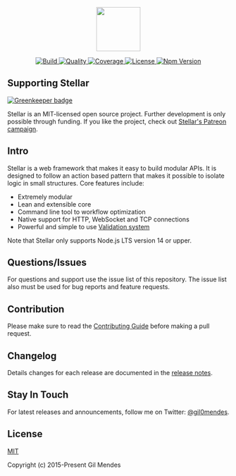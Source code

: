 <p align="center">
  <a href="https://stellar-framework.com" target="_blank">
    <img width="100" src="https://stellar-framework.com/images/logo.png">
  </a>
</p>

<p align="center">
  <a href="https://travis-ci.org/StellarFw/stellar">
    <img src="https://img.shields.io/travis/StellarFw/stellar.svg?style=flat-square" alt="Build">
  </a>
  <a href="https://www.codacy.com/app/gil00mendes/stellar?utm_source=github.com&amp;utm_medium=referral&amp;utm_content=StellarFw/stellar&amp;utm_campaign=Badge_Grade">
    <img src="https://img.shields.io/codacy/3dbaa2e22b9d4a46bf186a1bde5c64eb.svg?style=flat-square" alt="Quality">
  </a>
  <a href="https://coveralls.io/github/StellarFw/stellar">
    <img src="https://img.shields.io/coveralls/StellarFw/stellar.svg?style=flat-square" alt="Coverage">
  </a>
  <a href="https://raw.githubusercontent.com/stellar-fw/stellar/master/LICENSE">
    <img src="https://img.shields.io/badge/license-MIT-blue.svg?style=flat-square" alt="License">
  </a>
  <a href="https://www.npmjs.com/package/stellar-fw">
      <img src="https://img.shields.io/npm/v/stellar-fw.svg?style=flat-square" alt="Npm Version">
    </a>
</p>

## Supporting Stellar

[![Greenkeeper badge](https://badges.greenkeeper.io/StellarFw/stellar.svg)](https://greenkeeper.io/)

Stellar is an MIT-licensed open source project. Further development is only possible through funding. If you like the project, check out [Stellar's Patreon campaign](https://www.patreon.com/gil0mendes).

## Intro

Stellar is a web framework that makes it easy to build modular APIs. It is designed to follow an action based pattern that makes it possible to isolate logic in small structures. Core features include:

- Extremely modular
- Lean and extensible core
- Command line tool to workflow optimization
- Native support for HTTP, WebSocket and TCP connections
- Powerful and simple to use [Validation system](https://stellar-framework.com/guide/validation.html)

Note that Stellar only supports Node.js LTS version 14 or upper.

## Questions/Issues

For questions and support use the issue list of this repository. The issue list also must be used for bug reports and feature requests.

## Contribution

Please make sure to read the [Contributing Guide](https://github.com/stellarFw/stellar/blob/dev/.github/CONTRIBUTING.md) before making a pull request.

## Changelog

Details changes for each release are documented in the [release notes](https://github.com/stellarFw/stellar/releases).

## Stay In Touch

For latest releases and announcements, follow me on Twitter: [@gil0mendes](https://twitter.com/gil0mendes).

## License

[MIT](http://opensource.org/licenses/MIT)

Copyright (c) 2015-Present Gil Mendes
